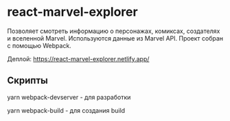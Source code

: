 # react-marvel-explorer
Позволяет смотреть информацию о персонажах, комиксах, создателях и вселенной Marvel. Используются данные из Marvel API. Проект собран с помощью Webpack.

Деплой: https://react-marvel-explorer.netlify.app/

## Скрипты

yarn webpack-devserver - для разработки

yarn webpack-build - для создания build

